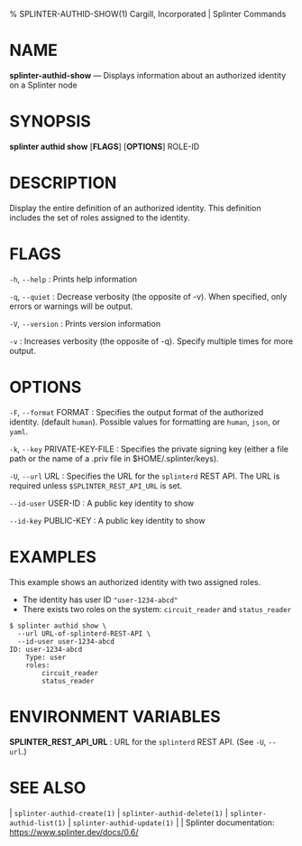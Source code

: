 % SPLINTER-AUTHID-SHOW(1) Cargill, Incorporated | Splinter Commands
<!--
  Copyright 2018-2021 Cargill Incorporated
  Licensed under Creative Commons Attribution 4.0 International License
  https://creativecommons.org/licenses/by/4.0/
-->

NAME
====

**splinter-authid-show** — Displays information about an authorized identity on
a Splinter node

SYNOPSIS
========
**splinter authid show** \[**FLAGS**\] \[**OPTIONS**\] ROLE-ID

DESCRIPTION
===========
Display the entire definition of an authorized identity. This definition
includes the set of roles assigned to the identity.

FLAGS
=====
`-h`, `--help`
: Prints help information

`-q`, `--quiet`
: Decrease verbosity (the opposite of -v). When specified, only errors or
  warnings will be output.

`-V`, `--version`
: Prints version information

`-v`
: Increases verbosity (the opposite of -q). Specify multiple times for more
  output.

OPTIONS
=======
`-F`, `--format` FORMAT
: Specifies the output format of the authorized identity. (default `human`).
  Possible values for formatting are `human`, `json`, or `yaml`.

`-k`, `--key` PRIVATE-KEY-FILE
: Specifies the private signing key (either a file path or the name of a
  .priv file in $HOME/.splinter/keys).

`-U`, `--url` URL
: Specifies the URL for the `splinterd` REST API. The URL is required unless
  `$SPLINTER_REST_API_URL` is set.

`--id-user` USER-ID
: A public key identity to show

`--id-key` PUBLIC-KEY
: A public key identity to show

EXAMPLES
========
This example shows an authorized identity with two assigned roles.

* The identity has user ID `"user-1234-abcd"`
* There exists two roles on the system: `circuit_reader` and `status_reader`

```
$ splinter authid show \
  --url URL-of-splinterd-REST-API \
  --id-user user-1234-abcd
ID: user-1234-abcd
    Type: user
    roles:
        circuit_reader
        status_reader
```

ENVIRONMENT VARIABLES
=====================
**SPLINTER_REST_API_URL**
: URL for the `splinterd` REST API. (See `-U`, `--url`.)

SEE ALSO
========
| `splinter-authid-create(1)`
| `splinter-authid-delete(1)`
| `splinter-authid-list(1)`
| `splinter-authid-update(1)`
|
| Splinter documentation: https://www.splinter.dev/docs/0.6/
